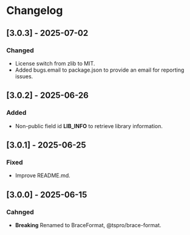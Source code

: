 # Changelog

## [3.0.3] - 2025-07-02
### Changed
- License switch from zlib to MIT.
- Added bugs.email to package.json to provide an email for reporting issues.

## [3.0.2] - 2025-06-26
### Added
- Non-public field id __LIB_INFO__ to retrieve library information.

## [3.0.1] - 2025-06-25
### Fixed
- Improve README.md.

## [3.0.0] - 2025-06-15
### Cahnged
- **Breaking** Renamed to BraceFormat, @tspro/brace-format.
